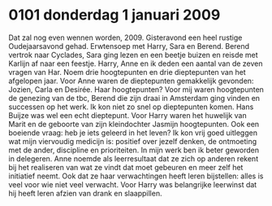 # 0101 donderdag 1 januari 2009
Dat zal nog even wennen worden,  2009. Gisteravond een heel rustige Oudejaarsavond gehad. Erwtensoep met Harry, Sara en Berend. Berend vertrok naar Cyclades, Sara ging lezen en een beetje buizen en reisde met Karlijn af naar een feestje. Harry, Anne en ik deden een aantal van de zeven vragen van Har. Noem drie hoogtepunten en drie dieptepunten van het afgelopen jaar. Voor Anne waren de dieptepunten gemakkelijk gevonden: Jozien, Carla en Desirée. Haar hoogtepunten? Voor mij waren hoogtepunten de genezing van de tbc, Berend die zijn draai in Amsterdam ging vinden en successen op het werk. Ik kon niet zo snel op dieptepunten komen. Hans Buijze was wel een echt dieptepunt. Voor Harry waren het huwelijk van Marit en de geboorte van zijn kleindochter Jasmijn hoogtepunten. Ook een boeiende vraag: heb je iets geleerd in het leven? Ik kon vrij goed uitleggen wat mijn viervoudig medicijn is: positief over jezelf denken, de ontmoeting met de ander, discipline en prioriteiten. In mijn werk ben ik beter geworden in delegeren. Anne noemde als leerresultaat dat ze zich op anderen rekent bij het realiseren van wat ze vindt dat moet gebeuren en meer zelf het initiatief neemt. Ook dat ze haar verwachtingen heeft leren bijstellen: alles is veel voor wie niet veel verwacht. Voor Harry was belangrijke leerwinst dat hij heeft leren afzien van drank en slaappillen.
